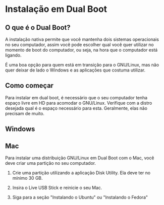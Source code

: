 # Instalação em Dual Boot

## O que é o Dual Boot?

A instalação nativa permite que você mantenha dois sistemas operacionais no seu computador, assim você pode escolher qual você quer utilizar no momento de boot do computador, ou seja, na hora que o computador está ligando.

É uma boa opção para quem está em transição para o GNU/Linux, mas não quer deixar de lado o Windows e as aplicações que costuma utilizar.

## Como começar

Para instalar em dual boot, é necessário que o seu computador tenha espaço livre em HD para acomodar o GNU/Linux. Verifique com a distro desejada qual é o espaço necessário para esta. Geralmente, elas não precisam de muito.

## Windows




## Mac

Para instalar uma distribuição GNU/Linux em Dual Boot com o Mac, você deve criar uma partição no seu computador. 

1. Crie uma partição utilizando a aplicação Disk Utility. Ela deve ter no mínimo 30 GB.

2. Insira o Live USB Stick e reinicie o seu Mac.

3. Siga para a seção "Instalando o Ubuntu" ou "Instalando o Fedora"
